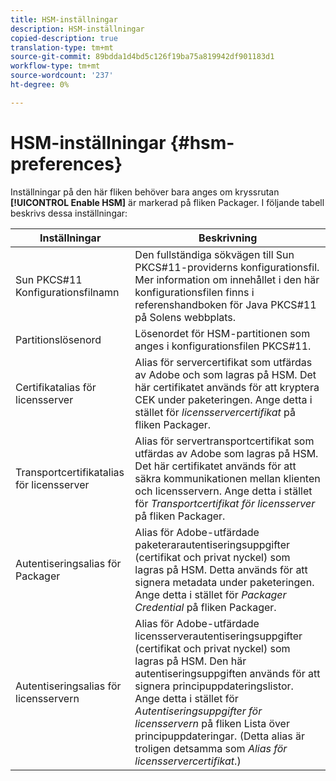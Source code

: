 ```yaml
---
title: HSM-inställningar
description: HSM-inställningar
copied-description: true
translation-type: tm+mt
source-git-commit: 89bdda1d4bd5c126f19ba75a819942df901183d1
workflow-type: tm+mt
source-wordcount: '237'
ht-degree: 0%

---
```



# HSM-inställningar {#hsm-preferences}

Inställningar på den här fliken behöver bara anges om kryssrutan **[!UICONTROL Enable HSM]** är markerad på fliken Packager. I följande tabell beskrivs dessa inställningar:

| Inställningar | Beskrivning |
|---|---|
| Sun PKCS#11 Konfigurationsfilnamn | Den fullständiga sökvägen till Sun PKCS#11-providerns konfigurationsfil. Mer information om innehållet i den här konfigurationsfilen finns i referenshandboken för Java PKCS#11 på Solens webbplats. |
| Partitionslösenord | Lösenordet för HSM-partitionen som anges i konfigurationsfilen PKCS#11. |
| Certifikatalias för licensserver | Alias för servercertifikat som utfärdas av Adobe och som lagras på HSM. Det här certifikatet används för att kryptera CEK under paketeringen. Ange detta i stället för *licensservercertifikat* på fliken Packager. |
| Transportcertifikatalias för licensserver | Alias för servertransportcertifikat som utfärdas av Adobe som lagras på HSM. Det här certifikatet används för att säkra kommunikationen mellan klienten och licensservern. Ange detta i stället för *Transportcertifikat för licensserver* på fliken Packager. |
| Autentiseringsalias för Packager | Alias för Adobe-utfärdade paketerarautentiseringsuppgifter (certifikat och privat nyckel) som lagras på HSM. Detta används för att signera metadata under paketeringen. Ange detta i stället för *Packager Credential* på fliken Packager. |
| Autentiseringsalias för licensservern | Alias för Adobe-utfärdade licensserverautentiseringsuppgifter (certifikat och privat nyckel) som lagras på HSM. Den här autentiseringsuppgiften används för att signera principuppdateringslistor. Ange detta i stället för *Autentiseringsuppgifter för licensservern* på fliken Lista över principuppdateringar. (Detta alias är troligen detsamma som *Alias för licensservercertifikat*.) |

